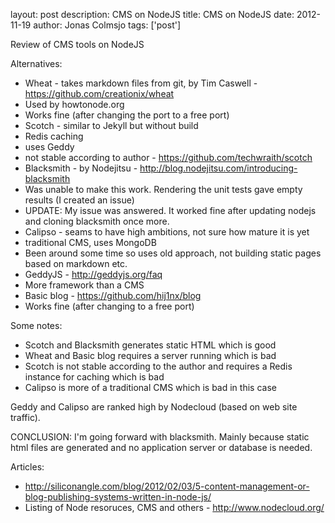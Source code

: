 layout: post
description: CMS on NodeJS
title: CMS on NodeJS
date: 2012-11-19
author: Jonas Colmsjo
tags: ['post']

Review of CMS tools on NodeJS





Alternatives:

 * Wheat - takes markdown files from git, by Tim Caswell - https://github.com/creationix/wheat
  * Used by howtonode.org
  * Works fine (after changing the port to a free port)
 * Scotch - similar to Jekyll but without build
  * Redis caching
  * uses Geddy
  * not stable according to author - https://github.com/techwraith/scotch
 * Blacksmith - by Nodejitsu - http://blog.nodejitsu.com/introducing-blacksmith
  * Was unable to make this work. Rendering the unit tests gave empty results (I created an issue)
  * UPDATE: My issue was answered. It worked fine after updating nodejs and cloning blacksmith once more.
 * Calipso - seams to have high ambitions, not sure how mature it is yet
  * traditional CMS, uses MongoDB
  * Been around some time so uses old approach, not building static pages based on markdown etc.
 * GeddyJS - http://geddyjs.org/faq
  * More framework than a CMS
 * Basic blog - https://github.com/hij1nx/blog
  * Works fine (after changing to a free port)

Some notes:

 * Scotch and Blacksmith generates static HTML which is good
 * Wheat and Basic blog requires a server running which is bad
 * Scotch is not stable according to the author and requires a Redis instance for caching which is bad
 * Calipso is more of a traditional CMS which is bad in this case

Geddy and Calipso are ranked high by Nodecloud (based on web site traffic).

CONCLUSION: I'm going forward with blacksmith. Mainly because static html files are generated and no application server or database is needed.

Articles:

 * http://siliconangle.com/blog/2012/02/03/5-content-management-or-blog-publishing-systems-written-in-node-js/
 * Listing of Node resoruces, CMS and others - http://www.nodecloud.org/

